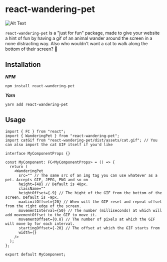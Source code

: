 # react-wandering-pet


![Alt Text](https://i.ibb.co/5G85TVG/ezgif-com-gif-maker.gif)


`react-wandering-pet` is a "just for fun" package, made to give your website a hint of fun by having a gif of an animal wander around the screen in a none distracting way. Also who wouldn't want a cat to walk along the bottom of their screen? 👀 

## Installation

***NPM***
```
npm install react-wandering-pet
```

***Yarn***
```
yarn add react-wandering-pet
```

## Usage


```
import { FC } from "react";
import { WanderingPet } from "react-wandering-pet";
import catGif from "react-wandering-pet/dist/assets/cat.gif"; // You can also import the cat GIF itself if you'd like

interface MyComponentProps {}

const MyComponent: FC<MyComponentProps> = () => {
  return (
    <WanderingPet
      src="" // The same src of an img tag you can use whatever as a pet. Accepts GIF, JPEG, PNG and so on
      height={48} // Default is 48px.
      className=""
      heightOffset={-9} // The hight of the GIF from the bottom of the screen. Default is -9px.
      maxLimitOffset={20} // When will the GIF reset and repeat offset from the right edge of the screen.
      movementInterval={50} // The number (milliseconds) at which will add movementOffset to the GIF to move it.
      movementOffset={0.8} // The number of pixels at which the GIF will move by for each interval.
      startingOffset={-20} // The offset at which the GIF starts from
      width={}
    />
  );
};

export default MyComponent;
```

